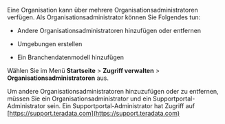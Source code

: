 Eine Organisation kann über mehrere Organisationsadministratoren verfügen. Als Organisationsadministrator können Sie Folgendes tun:

-   Andere Organisationsadministratoren hinzufügen oder entfernen


-   Umgebungen erstellen


-   Ein Branchendatenmodell hinzufügen


Wählen Sie im Menü **Startseite** > **Zugriff verwalten** > **Organisationsadministratoren** aus.

Um andere Organisationsadministratoren hinzuzufügen oder zu entfernen, müssen Sie ein Organisationsadministrator und ein Supportportal-Administrator sein. Ein Supportportal-Administrator hat Zugriff auf [https://support.teradata.com](https://support.teradata.com)

